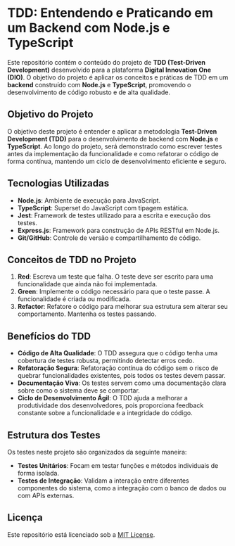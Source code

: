 
# TDD: Entendendo e Praticando em um Backend com Node.js e TypeScript

Este repositório contém o conteúdo do projeto de **TDD (Test-Driven Development)** desenvolvido para a plataforma **Digital Innovation One (DIO)**. O objetivo do projeto é aplicar os conceitos e práticas de TDD em um **backend** construído com **Node.js** e **TypeScript**, promovendo o desenvolvimento de código robusto e de alta qualidade.

## Objetivo do Projeto

O objetivo deste projeto é entender e aplicar a metodologia **Test-Driven Development (TDD)** para o desenvolvimento de backend com **Node.js** e **TypeScript**. Ao longo do projeto, será demonstrado como escrever testes antes da implementação da funcionalidade e como refatorar o código de forma contínua, mantendo um ciclo de desenvolvimento eficiente e seguro.

## Tecnologias Utilizadas

- **Node.js**: Ambiente de execução para JavaScript.
- **TypeScript**: Superset do JavaScript com tipagem estática.
- **Jest**: Framework de testes utilizado para a escrita e execução dos testes.
- **Express.js**: Framework para construção de APIs RESTful em Node.js.
- **Git/GitHub**: Controle de versão e compartilhamento de código.

## Conceitos de TDD no Projeto

1. **Red**: Escreva um teste que falha. O teste deve ser escrito para uma funcionalidade que ainda não foi implementada.
2. **Green**: Implemente o código necessário para que o teste passe. A funcionalidade é criada ou modificada.
3. **Refactor**: Refatore o código para melhorar sua estrutura sem alterar seu comportamento. Mantenha os testes passando.

## Benefícios do TDD

- **Código de Alta Qualidade**: O TDD assegura que o código tenha uma cobertura de testes robusta, permitindo detectar erros cedo.
- **Refatoração Segura**: Refatoração contínua do código sem o risco de quebrar funcionalidades existentes, pois todos os testes devem passar.
- **Documentação Viva**: Os testes servem como uma documentação clara sobre como o sistema deve se comportar.
- **Ciclo de Desenvolvimento Ágil**: O TDD ajuda a melhorar a produtividade dos desenvolvedores, pois proporciona feedback constante sobre a funcionalidade e a integridade do código.

## Estrutura dos Testes

Os testes neste projeto são organizados da seguinte maneira:

- **Testes Unitários**: Focam em testar funções e métodos individuais de forma isolada.
- **Testes de Integração**: Validam a interação entre diferentes componentes do sistema, como a integração com o banco de dados ou com APIs externas.

## Licença

Este repositório está licenciado sob a [MIT License](LICENSE).